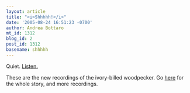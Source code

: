 ```yaml
---
layout: article
title: "<i>Shhhhh!</i>"
date: '2005-08-24 16:51:23 -0700'
author: Andrea Bottaro
mt_id: 1312
blog_id: 2
post_id: 1312
basename: shhhhh
---
```

Quiet.
[Listen.](http://www.birds.cornell.edu/ivory/field/listening/911a)

These are the new recordings of the ivory-billed woodpecker.  Go [here](http://www.birds.cornell.edu/ivory/) for the whole story, and more recordings.

